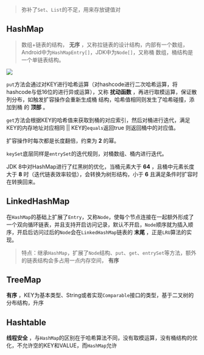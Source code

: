 > 弥补了`Set`、`List`的不足，用来存放键值对

## HashMap

> 数组+链表的结构， **无序** ，又称拉链表的设计结构，内部有一个数组，Android中为`HashMapEntry[]`，JDK中为`Node[]`，又称桶 数组，桶结构是一个单链表结构。

![](http://img.blog.csdn.net/20161027004004320)

`put`方法会通过对KEY进行哈希运算（对hashcode进行二次哈希运算，将hashcode与低16位的进行异或运算），又称 **扰动函数** ，再进行取模运算，保证散列分布，如触发扩容操作会重新生成桶 结构，哈希值相同则发生了哈希碰撞，添加到桶 的 **顶部** 。

`get`方法会根据KEY的哈希值来获取到桶的对应索引，然后对桶进行迭代，满足KEY的内存地址对应相同 || KEY的`equals`返回true 则返回桶中的对应值。

扩容操作时每次都是长度翻倍，约束为 **2** 的幂。

`keySet`底层同样是`entrySet`的迭代规则，对桶数组、桶内进行迭代。

JDK 8中对HashMap进行了红黑树的优化，当桶元素大于 **64** ，且桶中元素长度大于 **8** 时（迭代链表效率较低），会转换为树形结构，小于 **6** 且满足条件时扩容时在转换回来。

## LinkedHashMap

在`HashMap`的基础上扩展了`Entry`，又称`Node`，使每个节点连接在一起额外形成了一个双向循环链表，并且支持开启访问记录，默认不开启，`Node`顺序就为插入顺序，开启后访问过后的`Node`会在`LinkedHashMap`链表的 **末尾** ，正是`LRU`算法的实现。

> 特点：继承`HashMap`，扩展了`Node`结构、`put`、`get`、`entrySet`等方法，额外的链表结构会多占用一点内存空间， **有序** 

## TreeMap

**有序** ，KEY为基本类型、String或者实现`Comparable`接口的类型，基于二叉树的分布结构，升序

## Hashtable

**线程安全** ，与`HashMap`的区别在于哈希算法不同，没有取模运算，没有桶结构的优化，不允许空的KEY和VALUE，而`HashMap`允许

